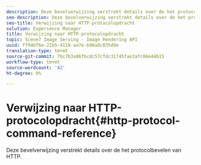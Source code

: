 ```yaml
---
description: Deze bevelverwijzing verstrekt details over de het protocolbevelen van HTTP.
seo-description: Deze bevelverwijzing verstrekt details over de het protocolbevelen van HTTP.
seo-title: Verwijzing naar HTTP-protocolopdracht
solution: Experience Manager
title: Verwijzing naar HTTP-protocolopdracht
topic: Scene7 Image Serving - Image Rendering API
uuid: ff94bf6a-21b5-4118-aa7e-b98a8c835d9e
translation-type: tm+mt
source-git-commit: 7bc7b3a86fbcdc57cfdc31745fae3afc06e44b15
workflow-type: tm+mt
source-wordcount: '42'
ht-degree: 0%

---
```



# Verwijzing naar HTTP-protocolopdracht{#http-protocol-command-reference}

Deze bevelverwijzing verstrekt details over de het protocolbevelen van HTTP.

